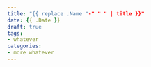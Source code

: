 ```yaml
---
title: "{{ replace .Name "-" " " | title }}"
date: {{ .Date }}
draft: true
tags:
- whatever
categories:
- more whatever
---
```

